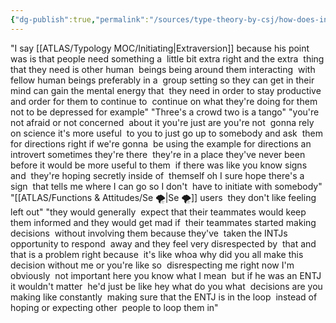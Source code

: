 ```yaml
---
{"dg-publish":true,"permalink":"/sources/type-theory-by-csj/how-does-initiating-compare-to-responding-csj-quotes/","created":"2023-01-26T21:58:26.226+01:00","updated":"2023-03-08T10:14:42.451+01:00"}
---
```



"I say [[ATLAS/Typology MOC/Initiating\|Extraversion]] because his point  was is that people need something a  little bit extra right and the extra  thing that they need is other human  beings being around them interacting  with fellow human beings preferably in a  group setting so they can get in their  mind can gain the mental energy that  they need in order to stay productive  and order for them to continue to  continue on what they're doing for them  not to be depressed for example"
"Three's a crowd two is a tango"
"you're not afraid or not concerned  about it you're just are you're not  gonna rely on science it's more useful  to you to just go up to somebody and ask  them for directions right if we're gonna  be using the example for directions an  introvert sometimes they're there  they're in a place they've never been  before it would be more useful to them  if there was like you know signs and  they're hoping secretly inside of  themself oh I sure hope there's a sign  that tells me where I can go so I don't  have to initiate with somebody"
"[[ATLAS/Functions & Attitudes/Se 🌪️\|Se 🌪️]] users  they don't like feeling left out"
"they would generally  expect that their teammates would keep  them informed and they would get mad if  their teammates started making decisions  without involving them because they've  taken the INTJs opportunity to respond  away and they feel very disrespected by  that and that is a problem right because  it's like whoa why did you all make this  decision without me or you're like so  disrespecting me right now I'm obviously  not important here you know what I mean  but if he was an ENTJ it wouldn't matter  he'd just be like hey what do you what  decisions are you making like constantly  making sure that the ENTJ is in the loop  instead of hoping or expecting other  people to loop them in"
